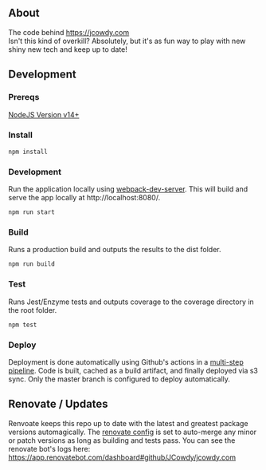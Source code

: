 ## About
The code behind https://jcowdy.com \
Isn't this kind of overkill? Absolutely, but it's as fun way to play with new shiny new tech and keep up to date!

## Development
### Prereqs
[NodeJS Version v14+](https://nodejs.org/en/download/current/)

### Install
```
npm install
```

### Development
Run the application locally using [webpack-dev-server](https://github.com/webpack/webpack-dev-server). This will build and serve the app locally at http://localhost:8080/.
```
npm run start
```

### Build
Runs a production build and outputs the results to the dist folder.
```
npm run build
```

### Test
Runs Jest/Enzyme tests and outputs coverage to the coverage directory in the root folder.

```
npm test
```

### Deploy
Deployment is done automatically using Github's actions in a [multi-step pipeline](.github/workflows/main.yml). Code is built, cached as a build artifact, and finally deployed via s3 sync. Only the master branch is configured to deploy automatically.

## Renovate / Updates
Renvoate keeps this repo up to date with the latest and greatest package versions automagically. The [renovate config](renovate.json) is set to auto-merge any minor or patch versions as long as building and tests pass. You can see the renovate bot's logs here: https://app.renovatebot.com/dashboard#github/JCowdy/jcowdy.com
